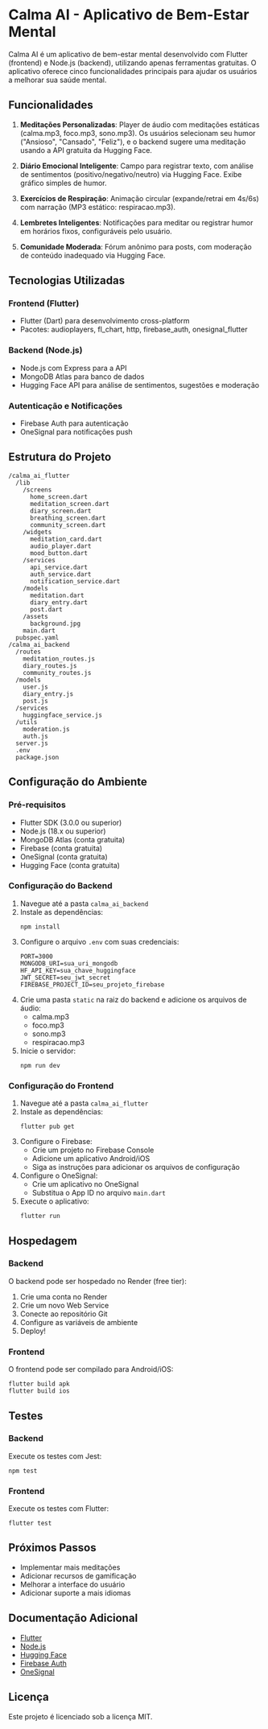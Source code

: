 # Calma AI - Aplicativo de Bem-Estar Mental

Calma AI é um aplicativo de bem-estar mental desenvolvido com Flutter (frontend) e Node.js (backend), utilizando apenas ferramentas gratuitas. O aplicativo oferece cinco funcionalidades principais para ajudar os usuários a melhorar sua saúde mental.

## Funcionalidades

1. **Meditações Personalizadas**: Player de áudio com meditações estáticas (calma.mp3, foco.mp3, sono.mp3). Os usuários selecionam seu humor ("Ansioso", "Cansado", "Feliz"), e o backend sugere uma meditação usando a API gratuita da Hugging Face.

2. **Diário Emocional Inteligente**: Campo para registrar texto, com análise de sentimentos (positivo/negativo/neutro) via Hugging Face. Exibe gráfico simples de humor.

3. **Exercícios de Respiração**: Animação circular (expande/retrai em 4s/6s) com narração (MP3 estático: respiracao.mp3).

4. **Lembretes Inteligentes**: Notificações para meditar ou registrar humor em horários fixos, configuráveis pelo usuário.

5. **Comunidade Moderada**: Fórum anônimo para posts, com moderação de conteúdo inadequado via Hugging Face.

## Tecnologias Utilizadas

### Frontend (Flutter)
- Flutter (Dart) para desenvolvimento cross-platform
- Pacotes: audioplayers, fl_chart, http, firebase_auth, onesignal_flutter

### Backend (Node.js)
- Node.js com Express para a API
- MongoDB Atlas para banco de dados
- Hugging Face API para análise de sentimentos, sugestões e moderação

### Autenticação e Notificações
- Firebase Auth para autenticação
- OneSignal para notificações push

## Estrutura do Projeto

```
/calma_ai_flutter
  /lib
    /screens
      home_screen.dart
      meditation_screen.dart
      diary_screen.dart
      breathing_screen.dart
      community_screen.dart
    /widgets
      meditation_card.dart
      audio_player.dart
      mood_button.dart
    /services
      api_service.dart
      auth_service.dart
      notification_service.dart
    /models
      meditation.dart
      diary_entry.dart
      post.dart
    /assets
      background.jpg
    main.dart
  pubspec.yaml
/calma_ai_backend
  /routes
    meditation_routes.js
    diary_routes.js
    community_routes.js
  /models
    user.js
    diary_entry.js
    post.js
  /services
    huggingface_service.js
  /utils
    moderation.js
    auth.js
  server.js
  .env
  package.json
```

## Configuração do Ambiente

### Pré-requisitos
- Flutter SDK (3.0.0 ou superior)
- Node.js (18.x ou superior)
- MongoDB Atlas (conta gratuita)
- Firebase (conta gratuita)
- OneSignal (conta gratuita)
- Hugging Face (conta gratuita)

### Configuração do Backend
1. Navegue até a pasta `calma_ai_backend`
2. Instale as dependências:
   ```
   npm install
   ```
3. Configure o arquivo `.env` com suas credenciais:
   ```
   PORT=3000
   MONGODB_URI=sua_uri_mongodb
   HF_API_KEY=sua_chave_huggingface
   JWT_SECRET=seu_jwt_secret
   FIREBASE_PROJECT_ID=seu_projeto_firebase
   ```
4. Crie uma pasta `static` na raiz do backend e adicione os arquivos de áudio:
   - calma.mp3
   - foco.mp3
   - sono.mp3
   - respiracao.mp3
5. Inicie o servidor:
   ```
   npm run dev
   ```

### Configuração do Frontend
1. Navegue até a pasta `calma_ai_flutter`
2. Instale as dependências:
   ```
   flutter pub get
   ```
3. Configure o Firebase:
   - Crie um projeto no Firebase Console
   - Adicione um aplicativo Android/iOS
   - Siga as instruções para adicionar os arquivos de configuração
4. Configure o OneSignal:
   - Crie um aplicativo no OneSignal
   - Substitua o App ID no arquivo `main.dart`
5. Execute o aplicativo:
   ```
   flutter run
   ```

## Hospedagem

### Backend
O backend pode ser hospedado no Render (free tier):
1. Crie uma conta no Render
2. Crie um novo Web Service
3. Conecte ao repositório Git
4. Configure as variáveis de ambiente
5. Deploy!

### Frontend
O frontend pode ser compilado para Android/iOS:
```
flutter build apk
flutter build ios
```

## Testes

### Backend
Execute os testes com Jest:
```
npm test
```

### Frontend
Execute os testes com Flutter:
```
flutter test
```

## Próximos Passos
- Implementar mais meditações
- Adicionar recursos de gamificação
- Melhorar a interface do usuário
- Adicionar suporte a mais idiomas

## Documentação Adicional
- [Flutter](https://flutter.dev/docs)
- [Node.js](https://nodejs.org/en/docs/)
- [Hugging Face](https://huggingface.co/docs)
- [Firebase Auth](https://firebase.google.com/docs/auth)
- [OneSignal](https://documentation.onesignal.com/docs)

## Licença
Este projeto é licenciado sob a licença MIT.
